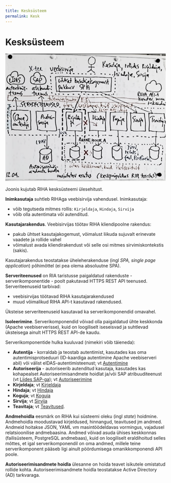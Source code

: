 ```yaml
---
title: Kesksüsteem
permalink: Kesk
---
```


# Kesksüsteem

![](img/JOONIS-1204-02.PNG)

Joonis kujutab RIHA kesksüsteemi ülesehitust.

__Inimkasutaja__ suhtleb RIHAga veebisirvija vahendusel. Inimkasutaja:
- võib tegutseda mitmes rollis: `Kirjeldaja`, `Hindaja`, `Sirvija`
- võib olla autentimata või autenditud.

__Kasutajarakendus__. Veebisirvijas töötav RIHA kliendipoolne rakendus:
- pakub ühtset kasutajakogemust, võimalust liikuda sujuvalt erinevate vaadete ja rollide vahel
- võimalust avada kliendirakendust või selle osi mitmes sirvimiskontekstis (sakis).

Kasutajarakendus teostatakse üheleherakenduse (ingl _SPA, single page application_) põhimõttel (ei pea olema absoluutne SPA).

__Serveriteenused__ on RIA taristusse paigaldatud rakenduste - serverikomponentide - poolt pakutavad HTTPS REST API teenused. Serveriteenuseid tarbivad:
- veebisirvijas töötavad RIHA kasutajarakendused
- muud võimalikud RIHA API-t kasutavad rakendused.

Üksteise serveriteenuseid kasutavad ka serverikomponendid omavahel.

__Isoleerimine__. Serverikomponendid võivad olla paigaldatud ühte keskkonda (Apache veebiserverisse), kuid on loogiliselt iseseisvad ja suhtlevad üksteisega ainult HTTPS REST API-de kaudu.

Serverikomponentide hulka kuuluvad (nimekiri võib täieneda):
- __Autentija__ - korraldab ja teostab autentimist, kasutades kas oma autentimisprotseduuri (ID-kaardiga autentimine Apache veebiserveri abil) või välist eIDAS-autentimisteenust; vt [Autentimine](Autentimine)
- __Autoriseerija__ - autoriseerib autenditud kasutaja, kasutades kas kohapealset Autoriseerimisandmete hoidlat ja/või SAP atribuuditeenust (vt [Liides SAP-ga](LiidesSAPga)); vt [Autoriseerimine](Autoriseerimine)
- __Kirjeldaja__; vt [Kirjeldaja](Kirjeldaja)
- __Hindaja__; vt [Hindaja](Hindaja)
- __Koguja__; vt [Koguja](Koguja)
- __Sirvija__; vt [Sirvija](Sirvija)
- __Teavitaja__; vt [Teavitused](Teavitused).

__Andmehoidla__ eesmärk on RIHA kui süsteemi oleku (ingl _state_) hoidmine. Andmehoidla moodustavad kirjeldused, hinnangud, teavitused jm andmed. Andmeid hoitakse JSON, YAML vm masintöödeldavas vormingus, vajadusel relatsioonilise andmebaasina. Andmed võivad asuda ühises keskkonnas (failisüsteem, PostgreSQL andmebaas), kuid on loogiliselt eraldihoitud selles mõttes, et igal serverikomponendil on oma andmed, millele teine serverikomponent pääseb ligi ainult pöördumisega omanikkomponendi API poole.

__Autoriseerimisandmete hoidla__ ülesanne on hoida teavet isikutele omistatud rollide kohta. Autoriseerimisandmete hoidla teostatakse Active Directory (AD) tarkvaraga.




